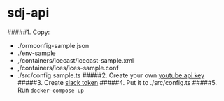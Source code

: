 # sdj-api
#####1. Copy: 
 * ./ormconfig-sample.json
 * ./env-sample 
 * ,/containers/icecast/icecast-sample.xml
 * ,/containers/ices/ices-sample.conf
 * ./src/config.sample.ts
#####2. Create your own [youtube api key](https://developers.google.com/youtube/v3/getting-started)
#####3. Create [slack token](https://api.slack.com/custom-integrations/legacy-tokens)
#####4. Put it to ./src/config.ts
#####5. Run `docker-compose up`